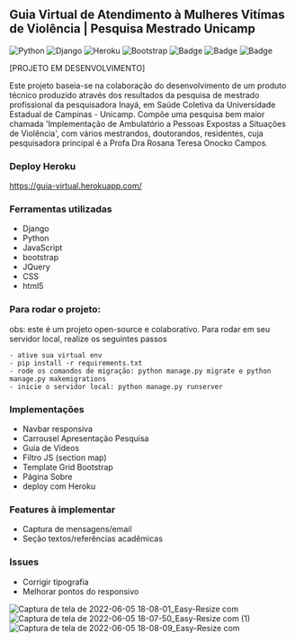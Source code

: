 ## Guia Virtual de Atendimento à Mulheres Vitímas de Violência | Pesquisa Mestrado Unicamp 
![Python](https://img.shields.io/badge/python-3670A0?style=for-the-badge&logo=python&logoColor=ffdd54)
![Django](https://img.shields.io/badge/django-%23092E20.svg?style=for-the-badge&logo=django&logoColor=white)
![Heroku](https://img.shields.io/badge/heroku-%23430098.svg?style=for-the-badge&logo=heroku&logoColor=white)
![Bootstrap](https://img.shields.io/badge/bootstrap-%23563D7C.svg?style=for-the-badge&logo=bootstrap&logoColor=white)
![Badge](https://img.shields.io/badge/JavaScript-F7DF1E?style=for-the-badge&logo=javascript&logoColor=black)
![Badge](https://img.shields.io/badge/CSS-239120?&style=for-the-badge&logo=css3&logoColor=white)
![Badge](https://img.shields.io/badge/HTML5-E34F26?style=for-the-badge&logo=html5&logoColor=white)

[PROJETO EM DESENVOLVIMENTO]

Este projeto baseia-se na colaboração do desenvolvimento de um produto técnico produzido através dos resultados da pesquisa de mestrado profissional da pesquisadora Inayá, em Saúde Coletiva da Universidade 
Estadual de Campinas - Unicamp. Compõe uma pesquisa bem maior chamada 'Implementação de Ambulatório a Pessoas Expostas a Situações de Violência', com 
vários mestrandos, doutorandos, residentes, cuja pesquisadora principal é a Profa Dra Rosana Teresa Onocko Campos. 

### Deploy Heroku

https://guia-virtual.herokuapp.com/

### Ferramentas utilizadas

- Django
- Python
- JavaScript
- bootstrap
- JQuery
- CSS
- html5

### Para rodar o projeto:
obs: este é um projeto open-source e colaborativo. Para rodar em seu servidor local, realize os seguintes passos 

    - ative sua virtual env
    - pip install -r requirements.txt
    - rode os comandos de migração: python manage.py migrate e python manage.py makemigrations
    - inicie o servidor local: python manage.py runserver

### Implementações

- Navbar responsiva
- Carrousel Apresentação Pesquisa
- Guia de Vídeos
- Filtro JS (section map)
- Template Grid Bootstrap
- Página Sobre
- deploy com Heroku

### Features à implementar

- Captura de mensagens/email
- Seção textos/referências acadêmicas

### Issues

- Corrigir tipografia
- Melhorar pontos do responsivo

![Captura de tela de 2022-06-05 18-08-01_Easy-Resize com](https://user-images.githubusercontent.com/87938869/172070677-4184f594-837e-4fa2-bd59-9b1e150e3d80.jpg)
![Captura de tela de 2022-06-05 18-07-50_Easy-Resize com (1)](https://user-images.githubusercontent.com/87938869/172070740-cdb86f95-5111-48b2-9524-8bccef60ab18.jpg)
![Captura de tela de 2022-06-05 18-08-09_Easy-Resize com](https://user-images.githubusercontent.com/87938869/172070701-09b7d3b0-a203-469f-8599-2edad9277f1c.jpg)


